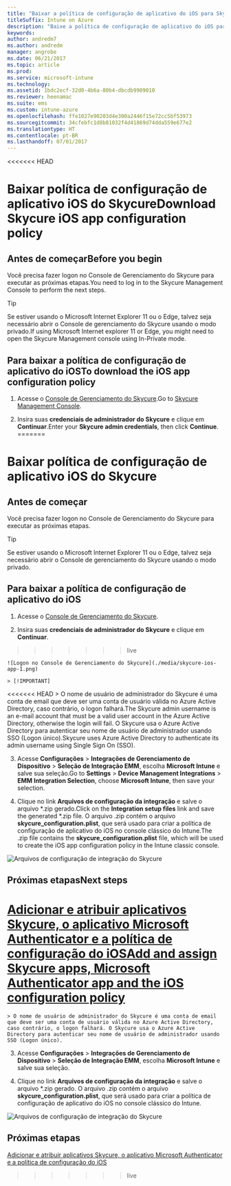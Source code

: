 ```yaml
---
title: "Baixar a política de configuração de aplicativo do iOS para Skycure a ser usada com o Intune"
titleSuffix: Intune on Azure
description: "Baixe a política de configuração de aplicativo do iOS para Skycure a ser usada com o Intune."
keywords: 
author: andredm7
ms.author: andredm
manager: angrobe
ms.date: 06/21/2017
ms.topic: article
ms.prod: 
ms.service: microsoft-intune
ms.technology: 
ms.assetid: 1bdc2ecf-32d0-4b6a-80b4-dbcdb9909010
ms.reviewer: heenamac
ms.suite: ems
ms.custom: intune-azure
ms.openlocfilehash: ffe1027e90203d4e300a2446f15e72cc5bf53973
ms.sourcegitcommit: 34cfebfc1d8b81032f4d41869d74dda559e677e2
ms.translationtype: HT
ms.contentlocale: pt-BR
ms.lasthandoff: 07/01/2017
---
```

<<<<<<< HEAD
# <span data-ttu-id="2cb20-103">Baixar política de configuração de aplicativo iOS do Skycure</span><span class="sxs-lookup"><span data-stu-id="2cb20-103">Download Skycure iOS app configuration policy</span></span>
<a id="download-skycure-ios-app-configuration-policy" class="xliff"></a>

## <span data-ttu-id="2cb20-104">Antes de começar</span><span class="sxs-lookup"><span data-stu-id="2cb20-104">Before you begin</span></span>
<a id="before-you-begin" class="xliff"></a>

<span data-ttu-id="2cb20-105">Você precisa fazer logon no Console de Gerenciamento do Skycure para executar as próximas etapas.</span><span class="sxs-lookup"><span data-stu-id="2cb20-105">You need to log in to the Skycure Management Console to perform the next steps.</span></span>

> [!TIP] 
> <span data-ttu-id="2cb20-106">Se estiver usando o Microsoft Internet Explorer 11 ou o Edge, talvez seja necessário abrir o Console de gerenciamento do Skycure usando o modo privado.</span><span class="sxs-lookup"><span data-stu-id="2cb20-106">If using Microsoft Internet explorer 11 or Edge, you might need to open the Skycure Management console using In-Private mode.</span></span>

## <span data-ttu-id="2cb20-107">Para baixar a política de configuração de aplicativo do iOS</span><span class="sxs-lookup"><span data-stu-id="2cb20-107">To download the iOS app configuration policy</span></span>
<a id="to-download-the-ios-app-configuration-policy" class="xliff"></a>

1.  <span data-ttu-id="2cb20-108">Acesse o [Console de Gerenciamento do Skycure](https://aad.skycure.com).</span><span class="sxs-lookup"><span data-stu-id="2cb20-108">Go to [Skycure Management Console](https://aad.skycure.com).</span></span>

2.  <span data-ttu-id="2cb20-109">Insira suas **credenciais de administrador do Skycure** e clique em **Continuar**.</span><span class="sxs-lookup"><span data-stu-id="2cb20-109">Enter your **Skycure admin credentials**, then click **Continue**.</span></span>
=======
# Baixar política de configuração de aplicativo iOS do Skycure
<a id="download-skycure-ios-app-configuration-policy" class="xliff"></a>

## Antes de começar
<a id="before-you-begin" class="xliff"></a>

Você precisa fazer logon no Console de Gerenciamento do Skycure para executar as próximas etapas.

> [!TIP] 
> Se estiver usando o Microsoft Internet Explorer 11 ou o Edge, talvez seja necessário abrir o Console de gerenciamento do Skycure usando o modo privado.

## Para baixar a política de configuração de aplicativo do iOS
<a id="to-download-the-ios-app-configuration-policy" class="xliff"></a>

1.  Acesse o [Console de Gerenciamento do Skycure](https://aad.skycure.com).

2.  Insira suas **credenciais de administrador do Skycure** e clique em **Continuar**.
>>>>>>> live

    ![Logon no Console de Gerenciamento do Skycure](./media/skycure-ios-app-1.png)

    > [!IMPORTANT] 
<<<<<<< HEAD
    > <span data-ttu-id="2cb20-111">O nome de usuário de administrador do Skycure é uma conta de email que deve ser uma conta de usuário válida no Azure Active Directory, caso contrário, o logon falhará.</span><span class="sxs-lookup"><span data-stu-id="2cb20-111">The Skycure admin username is an e-mail account that must be a valid user account in the Azure Active Directory, otherwise the login will fail.</span></span> <span data-ttu-id="2cb20-112">O Skycure usa o Azure Active Directory para autenticar seu nome de usuário de administrador usando SSO (Logon único).</span><span class="sxs-lookup"><span data-stu-id="2cb20-112">Skycure uses Azure Active Directory to authenticate its admin username using Single Sign On (SSO).</span></span>

3.  <span data-ttu-id="2cb20-113">Acesse **Configurações** &gt; **Integrações de Gerenciamento de Dispositivo** &gt; **Seleção de Integração EMM**, escolha **Microsoft Intune** e salve sua seleção.</span><span class="sxs-lookup"><span data-stu-id="2cb20-113">Go to **Settings** &gt; **Device Management Integrations** &gt; **EMM Integration Selection**, choose **Microsoft Intune**, then save your selection.</span></span>

4.  <span data-ttu-id="2cb20-114">Clique no link **Arquivos de configuração da integração** e salve o arquivo \*.zip gerado.</span><span class="sxs-lookup"><span data-stu-id="2cb20-114">Click on the **Integration setup files** link and save the generated \*.zip file.</span></span> <span data-ttu-id="2cb20-115">O arquivo .zip contém o arquivo **skycure\_configuration.plist**, que será usado para criar a política de configuração de aplicativo do iOS no console clássico do Intune.</span><span class="sxs-lookup"><span data-stu-id="2cb20-115">The .zip file contains the **skycure\_configuration.plist** file, which will be used to create the iOS app configuration policy in the Intune classic console.</span></span>

![Arquivos de configuração de integração do Skycure](./media/skycure-ios-app-2.png)

## <span data-ttu-id="2cb20-117">Próximas etapas</span><span class="sxs-lookup"><span data-stu-id="2cb20-117">Next steps</span></span>
<a id="next-steps" class="xliff"></a>

[<span data-ttu-id="2cb20-118">Adicionar e atribuir aplicativos Skycure, o aplicativo Microsoft Authenticator e a política de configuração do iOS</span><span class="sxs-lookup"><span data-stu-id="2cb20-118">Add and assign Skycure apps, Microsoft Authenticator app and the iOS configuration policy</span></span>](mtd-apps-ios-app-configuration-policy-add-assign.md)
=======
    > O nome de usuário de administrador do Skycure é uma conta de email que deve ser uma conta de usuário válida no Azure Active Directory, caso contrário, o logon falhará. O Skycure usa o Azure Active Directory para autenticar seu nome de usuário de administrador usando SSO (Logon único).

3.  Acesse **Configurações** &gt; **Integrações de Gerenciamento de Dispositivo** &gt; **Seleção de Integração EMM**, escolha **Microsoft Intune** e salve sua seleção.

4.  Clique no link **Arquivos de configuração da integração** e salve o arquivo \*.zip gerado. O arquivo .zip contém o arquivo **skycure\_configuration.plist**, que será usado para criar a política de configuração de aplicativo do iOS no console clássico do Intune.

![Arquivos de configuração de integração do Skycure](./media/skycure-ios-app-2.png)

## Próximas etapas
<a id="next-steps" class="xliff"></a>

[Adicionar e atribuir aplicativos Skycure, o aplicativo Microsoft Authenticator e a política de configuração do iOS](mtd-apps-ios-app-configuration-policy-add-assign.md)
>>>>>>> live
